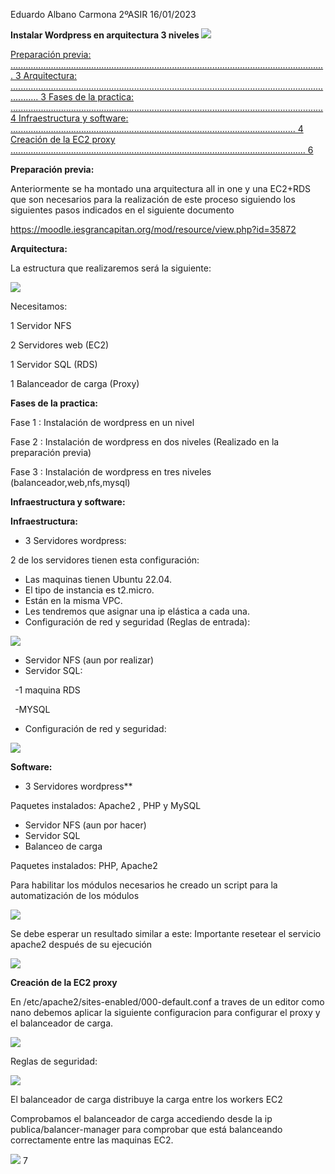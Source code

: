 ﻿Eduardo Albano Carmona 2ºASIR  16/01/2023 

**Instalar Wordpress en arquitectura 3 niveles ![](Aspose.Words.5def0c31-93f0-43c1-9fd5-f4bab7898602.001.jpeg)**

[Preparación previa: ............................................................................................................................. 3 ](#_page2_x82.00_y71.00)[Arquitectura: ....................................................................................................................................... 3 ](#_page2_x82.00_y179.00)[Fases de la practica: ............................................................................................................................ 4 ](#_page3_x82.00_y71.00)[Infraestructura y software: ................................................................................................................. 4 ](#_page3_x82.00_y136.00)[Creación de la EC2 proxy ..................................................................................................................... 6 ](#_page5_x82.00_y416.00)

**Preparación previa:** 

Anteriormente se ha montado una arquitectura all in one y una EC2+RDS que son necesarios para la realización de este proceso siguiendo los siguientes pasos indicados en el siguiente documento 

[https://moodle.iesgrancapitan.org/mod/resource/view.php?id=35872 ](https://moodle.iesgrancapitan.org/mod/resource/view.php?id=35872)

**Arquitectura:** 

La estructura que realizaremos será la siguiente: 

![](Aspose.Words.5def0c31-93f0-43c1-9fd5-f4bab7898602.002.jpeg)

Necesitamos:  

1 Servidor NFS 

2 Servidores web (EC2) 

1 Servidor SQL (RDS) 

1 Balanceador de carga (Proxy) 

**Fases de la practica:** 

Fase 1 : Instalación de wordpress en un nivel 

Fase 2 : Instalación de wordpress en dos niveles (Realizado en la preparación previa) 

Fase 3 : Instalación de wordpress en tres niveles (balanceador,web,nfs,mysql) 

**Infraestructura y software:** 

**Infraestructura:**  

- 3 Servidores wordpress:  

2 de los servidores tienen esta configuración: 

- Las maquinas tienen Ubuntu 22.04. 
- El tipo de instancia es t2.micro. 
- Están en la misma VPC. 
- Les tendremos que asignar una ip elástica a cada una. 
- Configuración de red y seguridad (Reglas de entrada): 

![](Aspose.Words.5def0c31-93f0-43c1-9fd5-f4bab7898602.003.jpeg)

- Servidor NFS (aun por realizar) 
- Servidor SQL: 

` `-1 maquina RDS 

` `-MYSQL 

- Configuración de red y seguridad: 

![](Aspose.Words.5def0c31-93f0-43c1-9fd5-f4bab7898602.004.jpeg)

**Software:** 

- 3 Servidores wordpress** 

Paquetes instalados: Apache2 , PHP y MySQL 

- Servidor NFS (aun por hacer) 
- Servidor SQL 
- Balanceo de carga 

Paquetes instalados: PHP, Apache2 

Para habilitar los módulos necesarios he creado un script para la automatización de los módulos 

![](Aspose.Words.5def0c31-93f0-43c1-9fd5-f4bab7898602.005.png)

Se debe esperar un resultado similar a este: Importante resetear el servicio apache2 después de su ejecución  

![](Aspose.Words.5def0c31-93f0-43c1-9fd5-f4bab7898602.006.jpeg)

**Creación de la EC2 proxy** 

En /etc/apache2/sites-enabled/000-default.conf a traves de un editor como nano debemos aplicar la siguiente configuracion para configurar el proxy y el balanceador de carga. 

![](Aspose.Words.5def0c31-93f0-43c1-9fd5-f4bab7898602.007.jpeg)

Reglas de seguridad: 

![](Aspose.Words.5def0c31-93f0-43c1-9fd5-f4bab7898602.003.jpeg)

El balanceador de carga distribuye la carga entre los workers EC2  

Comprobamos el balanceador de carga accediendo desde la ip publica/balancer-manager para comprobar que está balanceando correctamente entre las maquinas EC2. 

![](Aspose.Words.5def0c31-93f0-43c1-9fd5-f4bab7898602.008.jpeg)
7 
